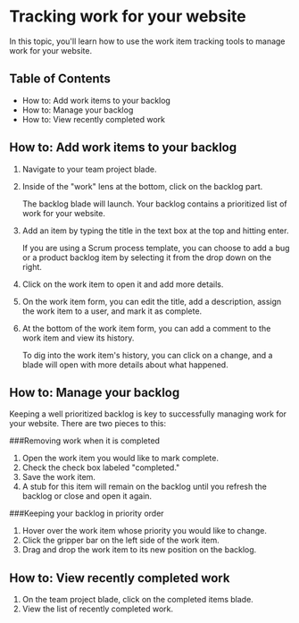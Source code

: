 # Tracking work for your website
In this topic, you'll learn how to use the work item tracking tools to manage work for your website.

## Table of Contents
* How to: Add work items to your backlog
* How to: Manage your backlog
* How to: View recently completed work

## How to: Add work items to your backlog
1. Navigate to your team project blade.

2. Inside of the "work" lens at the bottom, click on the backlog part. 
 
	The backlog blade will launch. Your backlog contains a prioritized list of work for your website. 

3. Add an item by typing the title in the text box at the top and hitting enter.
	
	If you are using a Scrum process template, you can choose to add a bug or a product backlog item by selecting it from the drop down on the right.

4. Click on the work item to open it and add more details.

5. On the work item form, you can edit the title, add a description, assign the work item to a user, and mark it as complete.

6. At the bottom of the work item form, you can add a comment to the work item and view its history.
	
	To dig into the work item's history, you can click on a change, and a blade will open with more details about what happened.

## How to: Manage your backlog

Keeping a well prioritized backlog is key to successfully managing work for your website. There are two pieces to this:

###Removing work when it is completed

1. Open the work item you would like to mark complete.
2. Check the check box labeled "completed."
3. Save the work item.
4. A stub for this item will remain on the backlog until you refresh the backlog or close and open it again.

###Keeping your backlog in priority order

1. Hover over the work item whose priority you would like to change.
2. Click the gripper bar on the left side of the work item.
3. Drag and drop the work item to its new position on the backlog.

## How to: View recently completed work

1. On the team project blade, click on the completed items blade.
2. View the list of recently completed work. 

